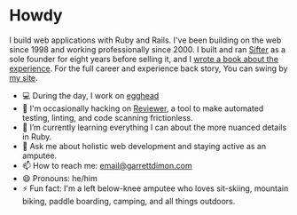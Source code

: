 # Howdy

I build web applications with Ruby and Rails. I've been building on the web since 1998 and working professionally since 2000. I built and ran [Sifter](https://sifterapp.com) as a sole founder for eight years before selling it, and I [wrote a book about the experience](https://startingandsustaining.com). For the full career and experience back story, You can swing by [my site](https://garrettdimon.com/about/).

- 💻 During the day, I work on [egghead](https://egghead.io)
- 🔭 I'm occasionally hacking on [Reviewer](https://github.com/garrettdimon/reviewer), a tool to make automated testing, linting, and code scanning frictionless.
- 🌱 I’m currently learning everything I can about the more nuanced details in Ruby.
- 💬 Ask me about holistic web development and staying active as an amputee.
- 📫 How to reach me: [email@garrettdimon.com](mailto:email@garrettdimon.com)
- 😄 Pronouns: he/him
- ⚡ Fun fact: I'm a left below-knee amputee who loves sit-skiing, mountain biking, paddle boarding, camping, and all things outdoors.
